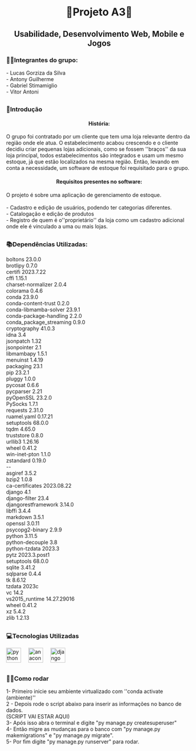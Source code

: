 <h1 align="center">📝Projeto A3📝</h1>

<h2 align="center">Usabilidade, Desenvolvimento Web, Mobile e Jogos</h2>

<h3 align="left">🙋‍♂️Integrantes do grupo:</h3>

<p align="left">- Lucas Gorziza da Silva<br>- Antony Guilherme<br>- Gabriel Stimamiglio<br>- Vitor Antoni</p>

<h2 align="left"></h2>

<h3 align="left">🔎Introdução</h3>

<h4 align="center">História:</h4>

<p align="left">O grupo foi contratado por um cliente que tem uma loja relevante dentro da região onde ele atua. O estabelecimento acabou crescendo e o cliente decidiu criar pequenas lojas adicionais, como se fossem ''braços'' da sua loja principal, todos estabelecimentos são integrados e usam um mesmo estoque, já que estão localizados na mesma região. Então, levando em conta a necessidade, um software de estoque foi requisitado para o grupo.</p>

<h4 align="center">Requisitos presentes no software:</h4>

<p align="left">O projeto é sobre uma aplicação de gerenciamento de estoque. <br><br>- Cadastro e edição de usuários, podendo ter categorias diferentes.<br>- Catalogação e edição de produtos<br>- Registro de quem é o''proprietário'' da loja como um cadastro adicional onde ele é vinculado a uma ou mais lojas.</p>

<h2 align="left"></h2>

<h3 align="left">📚Dependências Utilizadas:</h3>

<p align="left">boltons                 23.0.0   <br>brotlipy                0.7.0<br>certifi                 2023.7.22<br>cffi                    1.15.1<br>charset-normalizer      2.0.4<br>colorama                0.4.6<br>conda                   23.9.0<br>conda-content-trust     0.2.0<br>conda-libmamba-solver   23.9.1<br>conda-package-handling  2.2.0<br>conda_package_streaming 0.9.0<br>cryptography            41.0.3<br>idna                    3.4<br>jsonpatch               1.32<br>jsonpointer             2.1<br>libmambapy              1.5.1<br>menuinst                1.4.19<br>packaging               23.1<br>pip                     23.2.1<br>pluggy                  1.0.0<br>pycosat                 0.6.6<br>pycparser               2.21<br>pyOpenSSL               23.2.0<br>PySocks                 1.7.1<br>requests                2.31.0<br>ruamel.yaml             0.17.21<br>setuptools              68.0.0<br>tqdm                    4.65.0<br>truststore              0.8.0<br>urllib3                 1.26.16<br>wheel                   0.41.2<br>win-inet-pton           1.1.0<br>zstandard               0.19.0<br>--<br>asgiref                   3.5.2<br>bzip2                     1.0.8<br>ca-certificates           2023.08.22<br>django                    4.1<br>django-filter             23.4<br>djangorestframework       3.14.0<br>libffi                    3.4.4<br>markdown                  3.5.1 <br>openssl                   3.0.11<br>psycopg2-binary           2.9.9<br>python                    3.11.5 <br>python-decouple           3.8<br>python-tzdata             2023.3<br>pytz                      2023.3.post1<br>setuptools                68.0.0<br>sqlite                    3.41.2<br>sqlparse                  0.4.4<br>tk                        8.6.12<br>tzdata                    2023c<br>vc                        14.2<br>vs2015_runtime            14.27.29016<br>wheel                     0.41.2<br>xz                        5.4.2<br>zlib                      1.2.13</p>

<h2 align="left"></h2>

<h3 align="left">💻Tecnologias Utilizadas</h3>

<div align="left">
  <img src="https://cdn.jsdelivr.net/gh/devicons/devicon/icons/python/python-original.svg" height="40" alt="python logo"  />
  <img width="12" />
  <img src="https://cdn.jsdelivr.net/gh/devicons/devicon/icons/anaconda/anaconda-original.svg" height="40" alt="anaconda logo"  />
  <img width="12" />
  <img src="https://cdn.jsdelivr.net/gh/devicons/devicon/icons/django/django-plain.svg" height="40" alt="django logo"  />
</div>

<h2 align="left"></h2>

<h3 align="left">👨‍💻Como rodar</h3>

<p align="left">1- Primeiro inicie seu ambiente virtualizado com ''conda activate (ambiente)''<br>2 - Depois rode o script abaixo para inserir as informações no banco de dados.<br>(SCRIPT VAI ESTAR AQUI)<br>3- Após isso abra o terminal e digite "py manage.py createsuperuser"<br>4- Então migre as mudanças para o banco com "py manage.py makemigrations" e "py manage.py migrate".<br>5- Por fim digite "py manage.py runserver" para rodar.</p>
